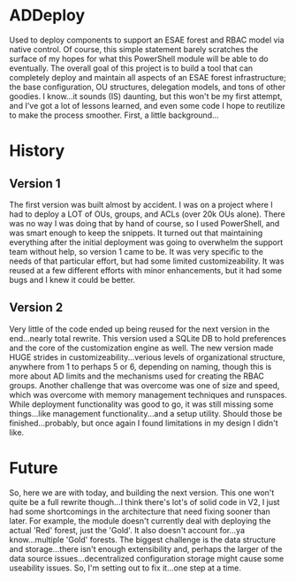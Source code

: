 # ADDeploy
Used to deploy components to support an ESAE forest and RBAC model via native control. Of course, this simple statement barely scratches the surface of my hopes for what this PowerShell module will be able to do eventually. The overall goal of this project is to build a tool that can completely deploy and maintain all aspects of an ESAE forest infrastructure; the base configuration, OU structures, delegation models, and tons of other goodies. I know...it sounds (IS) daunting, but this won't be my first attempt, and I've got a lot of lessons learned, and even some code I hope to reutilize to make the process smoother. First, a little background...

# History
## Version 1
The first version was built almost by accident. I was on a project where I had to deploy a LOT of OUs, groups, and ACLs (over 20k OUs alone). There was no way I was doing that by hand of course, so I used PowerShell, and was smart enough to keep the snippets. It turned out that maintaining everything after the initial deployment was going to overwhelm the support team without help, so version 1 came to be. It was very specific to the needs of that particular effort, but had some limited customizeability. It was reused at a few different efforts with minor enhancements, but it had some bugs and I knew it could be better.

## Version 2
Very little of the code ended up being reused for the next version in the end...nearly total rewrite. This version used a SQLite DB to hold preferences and the core of the customization engine as well. The new version made HUGE strides in customizeability...verious levels of organizational structure, anywhere from 1 to perhaps 5 or 6, depending on naming, though this is more about AD limits and the mechanisms used for creating the RBAC groups. Another challenge that was overcome was one of size and speed, which was overcome with memory management techniques and runspaces. While deployment functionality was good to go, it was still missing some things...like management functionality...and a setup utility. Should those be finished...probably, but once again I found limitations in my design I didn't like. 

# Future
So, here we are with today, and building the next version. This one won't quite be a full rewrite though...I think there's lot's of solid code in V2, I just had some shortcomings in the architecture that need fixing sooner than later. For example, the module doesn't currently deal with deploying the actual 'Red' forest, just the 'Gold'. It also doesn't account for...ya know...multiple 'Gold' forests. The biggest challenge is the data structure and storage...there isn't enough extensibility and, perhaps the larger of the data source issues...decentralized configuration storage might cause some useability issues. So, I'm setting out to fix it...one step at a time. 
